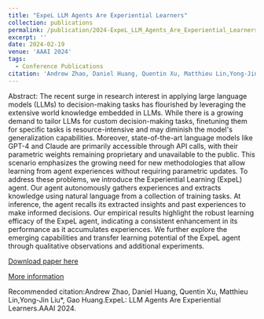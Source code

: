 ```yaml
---
title: "ExpeL LLM Agents Are Experiential Learners"
collection: publications
permalink: /publication/2024-ExpeL_LLM_Agents_Are_Experiential_Learners
excerpt: ''
date: 2024-02-19
venue: 'AAAI 2024'
tags:
  - Conference Publications
citation: 'Andrew Zhao, Daniel Huang, Quentin Xu, Matthieu Lin,Yong-Jin Liu*, Gao Huang.ExpeL: LLM Agents Are Experiential Learners.AAAI 2024.'
---
```


Abstract: The recent surge in research interest in applying large language models (LLMs) to decision-making tasks has flourished by leveraging the extensive world knowledge embedded in LLMs. While there is a growing demand to tailor LLMs for custom decision-making tasks, finetuning them for specific tasks is resource-intensive and may diminish the model's generalization capabilities. Moreover, state-of-the-art language models like GPT-4 and Claude are primarily accessible through API calls, with their parametric weights remaining proprietary and unavailable to the public. This scenario emphasizes the growing need for new methodologies that allow learning from agent experiences without requiring parametric updates. To address these problems, we introduce the Experiential Learning (ExpeL) agent. Our agent autonomously gathers experiences and extracts knowledge using natural language from a collection of training tasks. At inference, the agent recalls its extracted insights and past experiences to make informed decisions. Our empirical results highlight the robust learning efficacy of the ExpeL agent, indicating a consistent enhancement in its performance as it accumulates experiences. We further explore the emerging capabilities and transfer learning potential of the ExpeL agent through qualitative observations and additional experiments.



[Download paper here](http://yongjinliu.github.io/files/2024-ExpeL_LLM_Agents_Are_Experiential_Learners.pdf)


[More information](https://cg.cs.tsinghua.edu.cn/people/~Yongjin/Yongjin.htm)

Recommended citation:Andrew Zhao, Daniel Huang, Quentin Xu, Matthieu Lin,Yong-Jin Liu*, Gao Huang.ExpeL: LLM Agents Are Experiential Learners.AAAI 2024.





